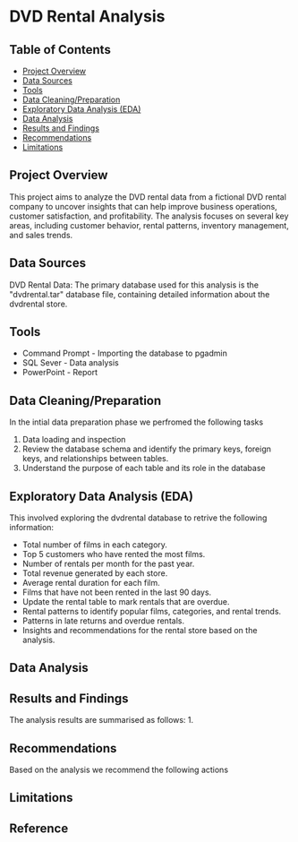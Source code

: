 # DVD Rental Analysis

## Table of Contents
- [Project Overview](project-overview)
- [Data Sources](#data-sources)
- [Tools](#tools)
- [Data Cleaning/Preparation](#data-cleaningpreparation)
- [Exploratory Data Analysis (EDA)](#exploratory-data-analysis-eda)
- [Data Analysis](#data-analysis)
- [Results and Findings](#results-and-findings)
- [Recommendations](#recommendations)
- [Limitations](#limitations)

## Project Overview
This project aims to analyze the DVD rental data from a fictional DVD rental company to uncover insights that can help improve business operations, customer satisfaction, and profitability. The analysis focuses on several key areas, including customer behavior, rental patterns, inventory management, and sales trends.

## Data Sources
DVD Rental Data: The primary database used for this analysis is the "dvdrental.tar" database file, containing detailed information about the dvdrental store.

## Tools
- Command Prompt - Importing the database to pgadmin
- SQL Sever - Data analysis
- PowerPoint - Report

## Data Cleaning/Preparation
In the intial data preparation phase we perfromed the following tasks
1. Data loading and inspection
2. Review the database schema and identify the primary keys, foreign keys, and relationships between tables.
3. Understand the purpose of each table and its role in the database

## Exploratory Data Analysis (EDA)
This involved exploring the dvdrental database to retrive the following information:
- Total number of films in each category.
- Top 5 customers who have rented the most films.
- Number of rentals per month for the past year.
- Total revenue generated by each store.
- Average rental duration for each film.
- Films that have not been rented in the last 90 days.
- Update the rental table to mark rentals that are overdue.
- Rental patterns to identify popular films, categories, and rental trends.
- Patterns in late returns and overdue rentals.
- Insights and recommendations for the rental store based on the analysis.

## Data Analysis


## Results and Findings
The analysis results are summarised as follows:
1. 

## Recommendations
Based on the analysis we recommend the following actions


## Limitations


## Reference


